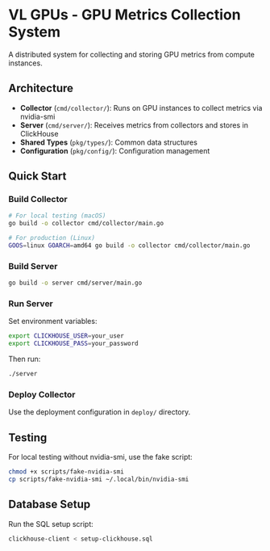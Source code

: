 # VL GPUs - GPU Metrics Collection System

A distributed system for collecting and storing GPU metrics from compute instances.

## Architecture

- **Collector** (`cmd/collector/`): Runs on GPU instances to collect metrics via nvidia-smi
- **Server** (`cmd/server/`): Receives metrics from collectors and stores in ClickHouse
- **Shared Types** (`pkg/types/`): Common data structures
- **Configuration** (`pkg/config/`): Configuration management

## Quick Start

### Build Collector
```bash
# For local testing (macOS)
go build -o collector cmd/collector/main.go

# For production (Linux)
GOOS=linux GOARCH=amd64 go build -o collector cmd/collector/main.go
```

### Build Server
```bash
go build -o server cmd/server/main.go
```

### Run Server
Set environment variables:
```bash
export CLICKHOUSE_USER=your_user
export CLICKHOUSE_PASS=your_password
```

Then run:
```bash
./server
```

### Deploy Collector
Use the deployment configuration in `deploy/` directory.

## Testing

For local testing without nvidia-smi, use the fake script:
```bash
chmod +x scripts/fake-nvidia-smi
cp scripts/fake-nvidia-smi ~/.local/bin/nvidia-smi
```

## Database Setup

Run the SQL setup script:
```bash
clickhouse-client < setup-clickhouse.sql
```